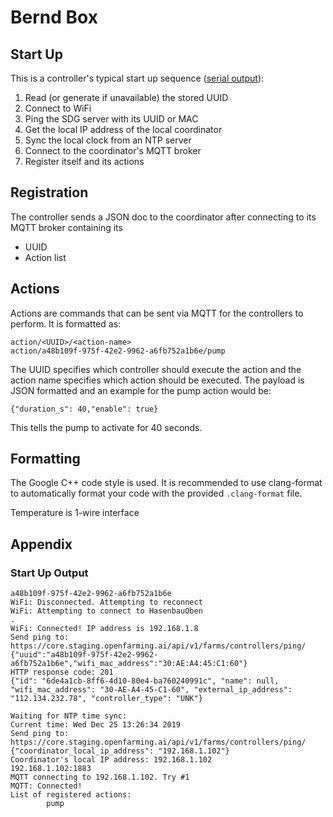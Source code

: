 # Bernd Box

## Start Up

This is a controller's typical start up sequence ([serial output](#start-up-output)):

1. Read (or generate if unavailable) the stored UUID
2. Connect to WiFi
3. Ping the SDG server with its UUID or MAC 
4. Get the local IP address of the local coordinator
5. Sync the local clock from an NTP server
6. Connect to the coordinator's MQTT broker
7. Register itself and its actions

## Registration

The controller sends a JSON doc to the coordinator after connecting to its MQTT broker containing its

- UUID
- Action list

## Actions

Actions are commands that can be sent via MQTT for the controllers to perform. It is formatted as:

    action/<UUID>/<action-name>
    action/a48b109f-975f-42e2-9962-a6fb752a1b6e/pump

The UUID specifies which controller should execute the action and the action name specifies which action should be executed. The payload is JSON formatted and an example for the pump action would be:

    {"duration_s": 40,"enable": true}

This tells the pump to activate for 40 seconds.

## Formatting

The Google C++ code style is used. It is recommended to use clang-format to automatically format your code with the provided `.clang-format` file.

Temperature is 1-wire interface

## Appendix

### Start Up Output

    a48b109f-975f-42e2-9962-a6fb752a1b6e
    WiFi: Disconnected. Attempting to reconnect
    WiFi: Attempting to connect to HasenbauOben
    .
    WiFi: Connected! IP address is 192.168.1.8
    Send ping to: https://core.staging.openfarming.ai/api/v1/farms/controllers/ping/
    {"uuid":"a48b109f-975f-42e2-9962-a6fb752a1b6e","wifi_mac_address":"30:AE:A4:45:C1:60"}
    HTTP response code: 201
    {"id": "6de4a1cb-8ff6-4d10-80e4-ba760240991c", "name": null, "wifi_mac_address": "30-AE-A4-45-C1-60", "external_ip_address": "112.134.232.78", "controller_type": "UNK"}

    Waiting for NTP time sync: 
    Current time: Wed Dec 25 13:26:34 2019
    Send ping to: https://core.staging.openfarming.ai/api/v1/farms/controllers/ping/
    {"coordinator_local_ip_address": "192.168.1.102"}
    Coordinator's local IP address: 192.168.1.102
    192.168.1.102:1883
    MQTT connecting to 192.168.1.102. Try #1
    MQTT: Connected!
    List of registered actions:
            pump
